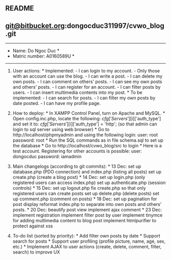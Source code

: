 ## README ##
## git@bitbucket.org:dongocduc311997/cvwo_blog.git ##

******************************
*  Name: Do Ngoc Duc         *
*  Matric number: A0160589U  *
******************************

1. User actions:
		* Implemented:
			- I can login to my account.
			- Only those with an account can use the blog.
			- I can write a post.
			- I can delete my own posts.
			- I can comment on others' posts.
			- I can see my own posts and others' posts.
			- I can register for an account.
			- I can filter posts by users.
			- I can insert multimedia contents into my post.
		* To be implemented:
			- I can search for posts.
			- I can filter my own posts by date posted.
			- I can have my profile page.

2. How to deploy:
		* In XAMPP Control Panel, turn on Apache and MySQL.
		* Open config.inc.php, locate the following:
				$cfg['Servers'][$i]['auth_type']
				and set it to:
				$cfg['Servers'][$i]['auth_type'] = 'http';
				(so that admin can login to sql server using web browser)
		* Go to http://localhost/phpmyadmin and using the following login:
				user: root
				password: root
		* Run the SQL commands as in file schema.sql to set up the database
		* Go to http://localhost/cvwo_blog/src to login
		* Here is a test account. Registering for other accounts is possible:
				user: dongocduc
				password: iamadmin

3. Main changelogs (according to git commits):
		* 13 Dec: set up database.php (PDO connection) and index.php (listing all posts)
		 					set up create.php (create a blog post)
		* 14 Dec: set up login.php (only registered users can access index.php)
							set up authenticate.php (session controls)
		* 15 Dec: set up logout.php
							fix create.php so that only registered users can create posts
							set up delete.php (delete posts)
							set up comment.php (comment on posts)
		* 18 Dec: set up pagination for post display
							reformat index.php to separate into own posts and others' posts.
		* 20 Dec: beautify post view
							implement ajax comment
		* 23 Dec: implement registration
							implement filter post by user
							implement tinymce for adding multimedia content to blog post
							implement htmlpurifier to protect against xss

4. To-do list (sorted by priority):
		* Add filter own posts by date
		* Support search for posts
		* Support user profiling (profile picture, name, age, sex, etc.)
		* Implement AJAX to user actions (create, delete, comment, filter, search) to improve UX


